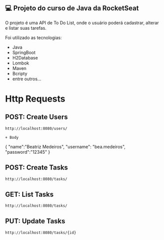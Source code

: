 ## 💻 Projeto do curso de Java da RocketSeat

O projeto é uma API de To Do List, onde o usuário poderá cadastrar, alterar e listar suas tarefas.

Foi utilizado as tecnologias:
- Java
- SpringBoot
- H2Database
- Lombok
- Maven
- Bcripty
- entre outros...


# Http Requests
## POST: Create Users
```md
http://localhost:8080/users/
```
    + Body
  {
	"name":"Beatriz Medeiros",
	"username": "bea.medeiros",
	"password":"12345"
}

## POST: Create Tasks
```md
http://localhost:8080/tasks/
```

## GET: List Tasks
```md
http://localhost:8080/tasks/
```

## PUT: Update Tasks
```md
http://localhost:8080/tasks/{id}
```

